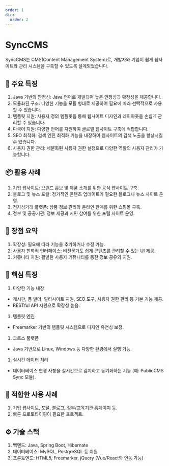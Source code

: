 ```yaml
---
order: 1
dir:
  order: 2
---
```


# SyncCMS

SyncCMS는 CMS(Content Management System)로, 개발자와 기업이 쉽게 웹사이트와 관리 시스템을 구축할 수 있도록 설계되었습니다.

## 🔧 주요 특징

1. Java 기반의 안정성: Java 언어로 개발되어 높은 안정성과 확장성을 제공합니다.
1. 모듈화된 구조: 다양한 기능을 모듈 형태로 제공하여 필요에 따라 선택적으로 사용할 수 있습니다.
1. 템플릿 지원: 사용자 정의 템플릿을 통해 웹사이트 디자인과 레이아웃을 손쉽게 관리할 수 있습니다.
1. 다국어 지원: 다양한 언어를 지원하여 글로벌 웹사이트 구축에 적합합니다.
1. SEO 최적화: 검색 엔진 최적화 기능을 내장하여 웹사이트의 검색 노출을 향상시킬 수 있습니다.
1. 사용자 권한 관리: 세분화된 사용자 권한 설정으로 다양한 역할의 사용자 관리가 가능합니다.

## 📦 활용 사례

1. 기업 웹사이트: 브랜드 홍보 및 제품 소개를 위한 공식 웹사이트 구축.
1. 블로그 및 뉴스 포털: 정기적인 콘텐츠 업데이트가 필요한 블로그나 뉴스 사이트 운영.
1. 전자상거래 플랫폼: 상품 정보 관리와 온라인 판매를 위한 쇼핑몰 구축.
1. 정부 및 공공기관: 정보 제공과 시민 참여를 위한 포털 사이트 운영.

## 🚀 장점 요약

1. 확장성: 필요에 따라 기능을 추가하거나 수정 가능.
1. 사용자 친화적 인터페이스: 비전문가도 쉽게 콘텐츠를 관리할 수 있는 UI 제공.
1. 커뮤니티 지원: 활발한 사용자 커뮤니티를 통한 정보 공유와 지원.

## 📌 핵심 특징

1. 다양한 기능 내장

- 게시판, 폼 빌더, 멀티사이트 지원, SEO 도구, 사용자 권한 관리 등 기본 기능 제공.
- RESTful API 지원으로 확장성 높음.

1. 템플릿 엔진

- Freemarker 기반의 템플릿 시스템으로 디자인 유연성 보장.

1. 크로스 플랫폼

- Java 기반으로 Linux, Windows 등 다양한 환경에서 실행 가능.

1. 실시간 데이터 처리

- 데이터베이스 변경 사항을 실시간으로 감지하고 동기화하는 기능 (예: PublicCMS Sync 모듈).

## 🚀 적합한 사용 사례

1. 기업 웹사이트, 포털, 블로그, 정부/교육기관 홈페이지 등.
1. 빠른 프로토타이핑이 필요한 프로젝트.

## ⚙️ 기술 스택

1. 백엔드: Java, Spring Boot, Hibernate
1. 데이터베이스: MySQL, PostgreSQL 등 지원
1. 프론트엔드: HTML5, Freemarker, jQuery (Vue/React와 연동 가능)
